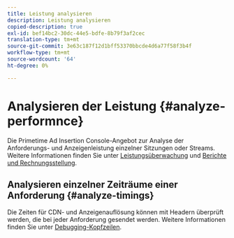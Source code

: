 ```yaml
---
title: Leistung analysieren
description: Leistung analysieren
copied-description: true
exl-id: bef14bc2-30dc-44e5-bdfe-8b79f3af2cec
translation-type: tm+mt
source-git-commit: 3e63c187f12d1bff53370bbcde4d6a77f58f3b4f
workflow-type: tm+mt
source-wordcount: '64'
ht-degree: 0%

---
```


# Analysieren der Leistung {#analyze-performnce}

Die Primetime Ad Insertion Console-Angebot zur Analyse der Anforderungs- und Anzeigenleistung einzelner Sitzungen oder Streams. Weitere Informationen finden Sie unter [Leistungsüberwachung](/help/primetime-ad-insertion/performance-monitoring-debugging-reporting/performance-monitoring.md) und [Berichte und Rechnungsstellung](/help/primetime-ad-insertion/performance-monitoring-debugging-reporting/reporting-and-billing.md).

## Analysieren einzelner Zeiträume einer Anforderung {#analyze-timings}

Die Zeiten für CDN- und Anzeigenauflösung können mit Headern überprüft werden, die bei jeder Anforderung gesendet werden.  Weitere Informationen finden Sie unter [Debugging-Kopfzeilen](/help/primetime-ad-insertion/performance-monitoring-debugging-reporting/debugging-headers.md).
